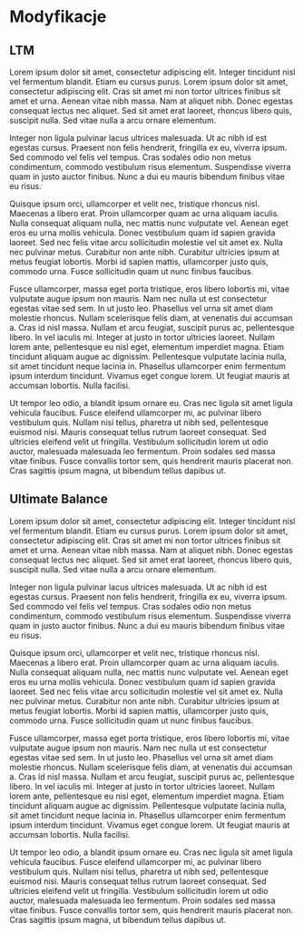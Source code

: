 # Modyfikacje

## LTM

Lorem ipsum dolor sit amet, consectetur adipiscing elit. Integer tincidunt nisl vel fermentum blandit. Etiam eu cursus purus. Lorem ipsum dolor sit amet, consectetur adipiscing elit. Cras sit amet mi non tortor ultrices finibus sit amet et urna. Aenean vitae nibh massa. Nam at aliquet nibh. Donec egestas consequat lectus nec aliquet. Sed sit amet erat laoreet, rhoncus libero quis, suscipit nulla. Sed vitae nulla a arcu ornare elementum.

Integer non ligula pulvinar lacus ultrices malesuada. Ut ac nibh id est egestas cursus. Praesent non felis hendrerit, fringilla ex eu, viverra ipsum. Sed commodo vel felis vel tempus. Cras sodales odio non metus condimentum, commodo vestibulum risus elementum. Suspendisse viverra quam in justo auctor finibus. Nunc a dui eu mauris bibendum finibus vitae eu risus.

Quisque ipsum orci, ullamcorper et velit nec, tristique rhoncus nisl. Maecenas a libero erat. Proin ullamcorper quam ac urna aliquam iaculis. Nulla consequat aliquam nulla, nec mattis nunc vulputate vel. Aenean eget eros eu urna mollis vehicula. Donec vestibulum quam id sapien gravida laoreet. Sed nec felis vitae arcu sollicitudin molestie vel sit amet ex. Nulla nec pulvinar metus. Curabitur non ante nibh. Curabitur ultricies ipsum at metus feugiat lobortis. Morbi id sapien mattis, ullamcorper justo quis, commodo urna. Fusce sollicitudin quam ut nunc finibus faucibus.

Fusce ullamcorper, massa eget porta tristique, eros libero lobortis mi, vitae vulputate augue ipsum non mauris. Nam nec nulla ut est consectetur egestas vitae sed sem. In ut justo leo. Phasellus vel urna sit amet diam molestie rhoncus. Nullam scelerisque felis diam, at venenatis dui accumsan a. Cras id nisl massa. Nullam et arcu feugiat, suscipit purus ac, pellentesque libero. In vel iaculis mi. Integer at justo in tortor ultricies laoreet. Nullam lorem ante, pellentesque eu nisl eget, elementum imperdiet magna. Etiam tincidunt aliquam augue ac dignissim. Pellentesque vulputate lacinia nulla, sit amet tincidunt neque lacinia in. Phasellus ullamcorper enim fermentum ipsum interdum tincidunt. Vivamus eget congue lorem. Ut feugiat mauris at accumsan lobortis. Nulla facilisi.

Ut tempor leo odio, a blandit ipsum ornare eu. Cras nec ligula sit amet ligula vehicula faucibus. Fusce eleifend ullamcorper mi, ac pulvinar libero vestibulum quis. Nullam nisi tellus, pharetra ut nibh sed, pellentesque euismod nisi. Mauris consequat tellus rutrum laoreet consequat. Sed ultricies eleifend velit ut fringilla. Vestibulum sollicitudin lorem ut odio auctor, malesuada malesuada leo fermentum. Proin sodales sed massa vitae finibus. Fusce convallis tortor sem, quis hendrerit mauris placerat non. Cras sagittis ipsum magna, ut bibendum tellus dapibus ut.

## Ultimate Balance

Lorem ipsum dolor sit amet, consectetur adipiscing elit. Integer tincidunt nisl vel fermentum blandit. Etiam eu cursus purus. Lorem ipsum dolor sit amet, consectetur adipiscing elit. Cras sit amet mi non tortor ultrices finibus sit amet et urna. Aenean vitae nibh massa. Nam at aliquet nibh. Donec egestas consequat lectus nec aliquet. Sed sit amet erat laoreet, rhoncus libero quis, suscipit nulla. Sed vitae nulla a arcu ornare elementum.

Integer non ligula pulvinar lacus ultrices malesuada. Ut ac nibh id est egestas cursus. Praesent non felis hendrerit, fringilla ex eu, viverra ipsum. Sed commodo vel felis vel tempus. Cras sodales odio non metus condimentum, commodo vestibulum risus elementum. Suspendisse viverra quam in justo auctor finibus. Nunc a dui eu mauris bibendum finibus vitae eu risus.

Quisque ipsum orci, ullamcorper et velit nec, tristique rhoncus nisl. Maecenas a libero erat. Proin ullamcorper quam ac urna aliquam iaculis. Nulla consequat aliquam nulla, nec mattis nunc vulputate vel. Aenean eget eros eu urna mollis vehicula. Donec vestibulum quam id sapien gravida laoreet. Sed nec felis vitae arcu sollicitudin molestie vel sit amet ex. Nulla nec pulvinar metus. Curabitur non ante nibh. Curabitur ultricies ipsum at metus feugiat lobortis. Morbi id sapien mattis, ullamcorper justo quis, commodo urna. Fusce sollicitudin quam ut nunc finibus faucibus.

Fusce ullamcorper, massa eget porta tristique, eros libero lobortis mi, vitae vulputate augue ipsum non mauris. Nam nec nulla ut est consectetur egestas vitae sed sem. In ut justo leo. Phasellus vel urna sit amet diam molestie rhoncus. Nullam scelerisque felis diam, at venenatis dui accumsan a. Cras id nisl massa. Nullam et arcu feugiat, suscipit purus ac, pellentesque libero. In vel iaculis mi. Integer at justo in tortor ultricies laoreet. Nullam lorem ante, pellentesque eu nisl eget, elementum imperdiet magna. Etiam tincidunt aliquam augue ac dignissim. Pellentesque vulputate lacinia nulla, sit amet tincidunt neque lacinia in. Phasellus ullamcorper enim fermentum ipsum interdum tincidunt. Vivamus eget congue lorem. Ut feugiat mauris at accumsan lobortis. Nulla facilisi.

Ut tempor leo odio, a blandit ipsum ornare eu. Cras nec ligula sit amet ligula vehicula faucibus. Fusce eleifend ullamcorper mi, ac pulvinar libero vestibulum quis. Nullam nisi tellus, pharetra ut nibh sed, pellentesque euismod nisi. Mauris consequat tellus rutrum laoreet consequat. Sed ultricies eleifend velit ut fringilla. Vestibulum sollicitudin lorem ut odio auctor, malesuada malesuada leo fermentum. Proin sodales sed massa vitae finibus. Fusce convallis tortor sem, quis hendrerit mauris placerat non. Cras sagittis ipsum magna, ut bibendum tellus dapibus ut.
